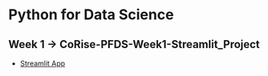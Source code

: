 # Python for Data Science
## Week 1 -> CoRise-PFDS-Week1-Streamlit_Project
- [Streamlit App](https://ashish-soni08-corise-pfds-week1-streamlit--streamlit-app-uscc8f.streamlit.app/)


